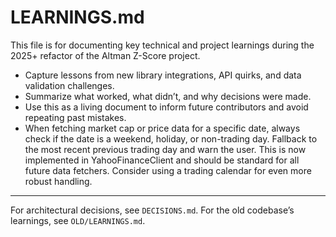 # LEARNINGS.md

This file is for documenting key technical and project learnings during the 2025+ refactor of the Altman Z-Score project.

- Capture lessons from new library integrations, API quirks, and data validation challenges.
- Summarize what worked, what didn’t, and why decisions were made.
- Use this as a living document to inform future contributors and avoid repeating past mistakes.
- When fetching market cap or price data for a specific date, always check if the date is a weekend, holiday, or non-trading day. Fallback to the most recent previous trading day and warn the user. This is now implemented in YahooFinanceClient and should be standard for all future data fetchers. Consider using a trading calendar for even more robust handling.

---
For architectural decisions, see `DECISIONS.md`. For the old codebase’s learnings, see `OLD/LEARNINGS.md`.
